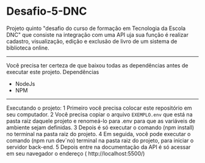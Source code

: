 # Desafio-5-DNC
Projeto quinto  "desafio do curso de formação em Tecnologia da Escola DNC" que consiste na integração com uma API uja sua função é realizar cadastro, visualização, edição e exclusão de livro de um sistema de biblioteca online.

----------------------------------------------------------------------------------------------------------


 Você precisa ter certeza de que baixou todas as dependências antes de executar este projeto.
 Dependências
- NodeJs
- NPM

----------------------------------------------------------------------------------------------------------

Executando o projeto:
1  Primeiro você precisa colocar este repositório em seu computador.
2 Você precisa copiar o arquivo `EXEMPLO.env` que está na pasta raiz daquele projeto e renomeá-lo para .env para que as variáveis de ambiente sejam definidas.
3 Depois é só executar o comando (npm install) no terminal na pasta raiz do projeto.
4 Em seguida, você pode executar o comando (npm run dev`no) terminal na pasta raiz do projeto, para iniciar o servidor back-end.
5 Depois entre na documentação da API é só acessar em seu navegador o endereço ( http://localhost:5500/)
